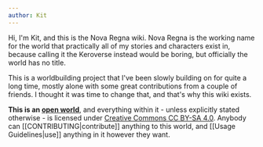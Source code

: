 ```yaml
---
author: Kit
---
```

Hi, I'm Kit, and this is the Nova Regna wiki. Nova Regna is the working name for the world that practically all of my stories and characters exist in, because calling it the Keroverse instead would be boring, but officially the world has no title.

This is a worldbuilding project that I've been slowly building on for quite a long time, mostly alone with some great contributions from a couple of friends. I thought it was time to change that, and that's why this wiki exists.

**This is an [open world](https://opendefinition.org/)**, and everything within it - unless explicitly stated otherwise - is licensed under [Creative Commons CC BY-SA 4.0](https://creativecommons.org/licenses/by-sa/4.0/). Anybody can [[CONTRIBUTING|contribute]] anything to this world, and [[Usage Guidelines|use]] anything in it however they want.